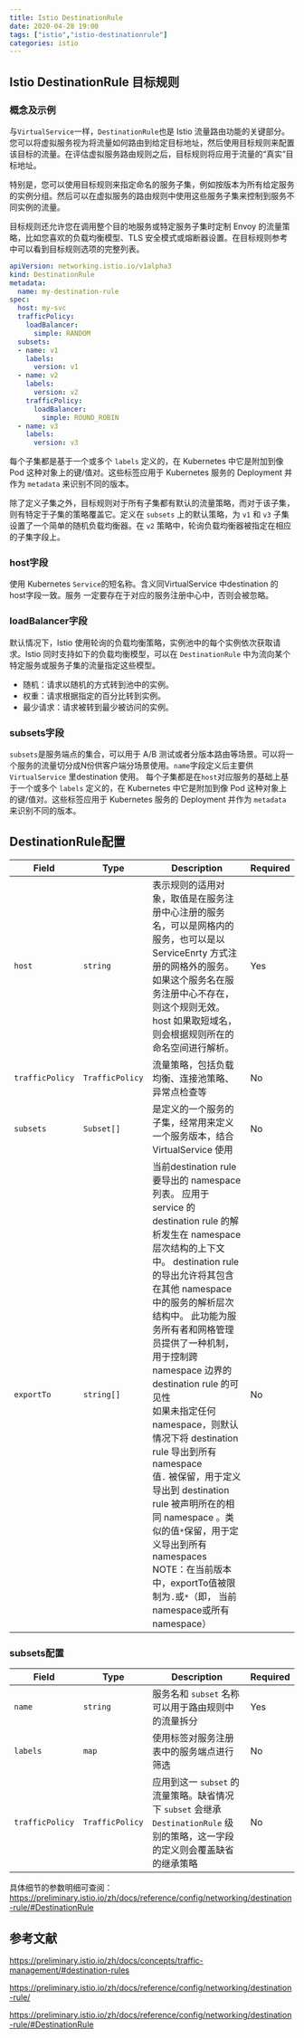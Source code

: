 ```yaml
---
title: Istio DestinationRule
date: 2020-04-28 19:00
tags: ["istio","istio-destinationrule"]
categories:	istio
---
```


## Istio  DestinationRule 目标规则

###  概念及示例

与`VirtualService`一样，`DestinationRule`也是 Istio 流量路由功能的关键部分。您可以将虚拟服务视为将流量如何路由到给定目标地址，然后使用目标规则来配置该目标的流量。在评估虚拟服务路由规则之后，目标规则将应用于流量的“真实”目标地址。

特别是，您可以使用目标规则来指定命名的服务子集，例如按版本为所有给定服务的实例分组。然后可以在虚拟服务的路由规则中使用这些服务子集来控制到服务不同实例的流量。

目标规则还允许您在调用整个目的地服务或特定服务子集时定制 Envoy 的流量策略，比如您喜欢的负载均衡模型、TLS 安全模式或熔断器设置。在目标规则参考中可以看到目标规则选项的完整列表。

```yaml
apiVersion: networking.istio.io/v1alpha3
kind: DestinationRule
metadata:
  name: my-destination-rule
spec:
  host: my-svc
  trafficPolicy:
    loadBalancer:
      simple: RANDOM
  subsets:
  - name: v1
    labels:
      version: v1
  - name: v2
    labels:
      version: v2
    trafficPolicy:
      loadBalancer:
        simple: ROUND_ROBIN
  - name: v3
    labels:
      version: v3
```

每个子集都是基于一个或多个 `labels` 定义的，在 Kubernetes 中它是附加到像 Pod 这种对象上的键/值对。这些标签应用于 Kubernetes 服务的 Deployment 并作为 `metadata` 来识别不同的版本。

除了定义子集之外，目标规则对于所有子集都有默认的流量策略，而对于该子集，则有特定于子集的策略覆盖它。定义在 `subsets` 上的默认策略，为 `v1` 和 `v3` 子集设置了一个简单的随机负载均衡器。在 `v2` 策略中，轮询负载均衡器被指定在相应的子集字段上。

### host字段

使用 Kubernetes `Service`的短名称。含义同VirtualService 中destination 的 host字段一致。服务 一定要存在于对应的服务注册中心中，否则会被忽略。

### loadBalancer字段

默认情况下，Istio 使用轮询的负载均衡策略，实例池中的每个实例依次获取请求。Istio 同时支持如下的负载均衡模型，可以在 `DestinationRule` 中为流向某个特定服务或服务子集的流量指定这些模型。

- 随机：请求以随机的方式转到池中的实例。
- 权重：请求根据指定的百分比转到实例。
- 最少请求：请求被转到最少被访问的实例。

### subsets字段

`subsets`是服务端点的集合，可以用于 A/B 测试或者分版本路由等场景。可以将一个服务的流量切分成N份供客户端分场景使用。`name`字段定义后主要供 `VirtualService` 里destination 使用。 每个子集都是在`host`对应服务的基础上基于一个或多个 `labels` 定义的，在 Kubernetes 中它是附加到像 Pod 这种对象上的键/值对。这些标签应用于 Kubernetes 服务的 Deployment 并作为 `metadata` 来识别不同的版本。 

## DestinationRule配置

| Field           | Type            | Description                                                  | Required |
| --------------- | --------------- | ------------------------------------------------------------ | -------- |
| `host`          | `string`        | 表示规则的适用对象，取值是在服务注册中心注册的服务名，可以是网格内的服务，也可以是以 ServiceEnrty 方式注册的网格外的服务。如果这个服务名在服务注册中心不存在，则这个规则无效。host 如果取短域名，则会根据规则所在的命名空间进行解析。 | Yes      |
| `trafficPolicy` | `TrafficPolicy` | 流量策略，包括负载均衡、连接池策略、异常点检查等             | No       |
| `subsets`       | `Subset[]`      | 是定义的一个服务的子集，经常用来定义一个服务版本，结合 VirtualService 使用 | No       |
| `exportTo`      | `string[]`      | 当前destination rule要导出的 namespace 列表。 应用于 service 的 destination rule 的解析发生在 namespace 层次结构的上下文中。 destination rule 的导出允许将其包含在其他 namespace 中的服务的解析层次结构中。 此功能为服务所有者和网格管理员提供了一种机制，用于控制跨 namespace 边界的 destination rule 的可见性<br/>如果未指定任何 namespace，则默认情况下将 destination rule 导出到所有 namespace<br/>值`.` 被保留，用于定义导出到 destination rule 被声明所在的相同 namespace 。类似的值`*`保留，用于定义导出到所有 namespaces<br/>NOTE：在当前版本中，exportTo值被限制为`.`或`*`（即， 当前namespace或所有namespace） | No       |

### subsets配置

| Field           | Type            | Description                                                  | Required |
| --------------- | --------------- | ------------------------------------------------------------ | -------- |
| `name`          | `string`        | 服务名和 `subset` 名称可以用于路由规则中的流量拆分           | Yes      |
| `labels`        | `map`           | 使用标签对服务注册表中的服务端点进行筛选                     | No       |
| `trafficPolicy` | `TrafficPolicy` | 应用到这一 `subset` 的流量策略。缺省情况下 `subset` 会继承 `DestinationRule` 级别的策略，这一字段的定义则会覆盖缺省的继承策略 | No       |

具体细节的参数明细可查阅：https://preliminary.istio.io/zh/docs/reference/config/networking/destination-rule/#DestinationRule 

## 参考文献

 https://preliminary.istio.io/zh/docs/concepts/traffic-management/#destination-rules 

 https://preliminary.istio.io/zh/docs/reference/config/networking/destination-rule/ 

 https://preliminary.istio.io/zh/docs/reference/config/networking/destination-rule/#DestinationRule 
